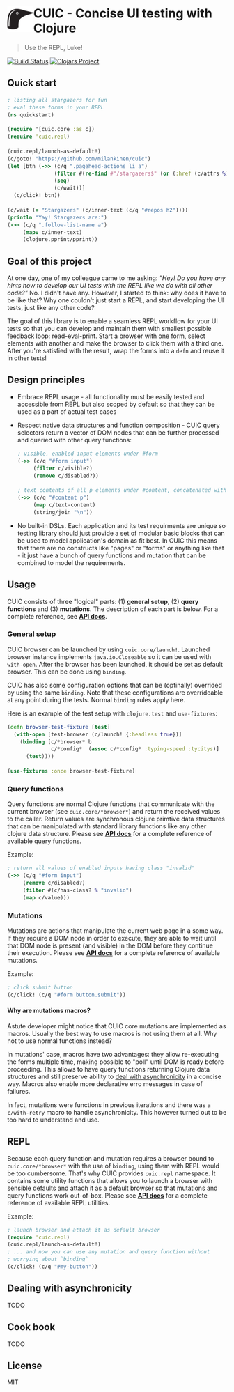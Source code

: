 # <img src="kuikka.png" align="left" width="60" height="60"> CUIC - Concise UI testing with Clojure

> Use the REPL, Luke!

[![Build Status](https://img.shields.io/travis/milankinen/cuic/master.svg?style=flat-square)](https://travis-ci.org/milankinen/cuic)
[![Clojars Project](https://img.shields.io/clojars/v/cuic.svg?style=flat-square)](https://clojars.org/cuic)

## Quick start

```clj
; listing all stargazers for fun
; eval these forms in your REPL
(ns quickstart)

(require '[cuic.core :as c])
(require 'cuic.repl)

(cuic.repl/launch-as-default!)
(c/goto! "https://github.com/milankinen/cuic")
(let [btn (->> (c/q ".pagehead-actions li a")
               (filter #(re-find #"/stargazers$" (or (:href (c/attrs %)) "")))
               (seq)
               (c/wait))]
  (c/click! btn))

(c/wait (= "Stargazers" (c/inner-text (c/q "#repos h2"))))
(println "Yay! Stargazers are:")
(->> (c/q ".follow-list-name a")
     (mapv c/inner-text)
     (clojure.pprint/pprint))

```

## Goal of this project

At one day, one of my colleague came to me asking: _"Hey! Do you have any hints how
to develop our UI tests with the REPL like we do with all other code?"_ No. I didn't have
any. However, I started to think: why does it have to be like that? Why one couldn't
just start a REPL, and start developing the UI tests, just like any other code?

The goal of this library is to enable a seamless REPL workflow for your UI tests so that
you can develop and maintain them with smallest possible feedback loop: read-eval-print.
Start a browser with one form, select elements with another and make the browser to click
them with a third one. After you're satisfied with the result, wrap the forms
into a `defn` and reuse it in other tests!

## Design principles

- Embrace REPL usage - all functionality must be easily tested and accessible from REPL
  but also scoped by default so that they can be used as a part of actual test cases

- Respect native data structures and function composition - CUIC query selectors return
  a vector of DOM nodes that can be further processed and queried with other query functions:

  ```clj
  ; visible, enabled input elements under #form
  (->> (c/q "#form input")
       (filter c/visible?)
       (remove c/disabled?))

  ; text contents of all p elements under #content, concatenated with newline
  (->> (c/q "#content p")
       (map c/text-content)
       (string/join "\n"))
  ```

- No built-in DSLs. Each application and its test requirments are unique so testing library
  should just provide a set of modular basic blocks that can be used to model application's
  domain as fit best. In CUIC this means that there are no constructs like "pages" or "forms"
  or anything like that - it just have a bunch of query functions and mutation that can be
  combined to model the requirements.

## Usage

CUIC consists of three "logical" parts: (1) **general setup**, (2) **query functions** and
(3) **mutations**. The description of each part is below. For a complete reference, see
**[API docs](https://cljdoc.org/d/cuic/cuic)**.

### General setup

CUIC browser can be launched by using `cuic.core/launch!`. Launched browser instance
implements `java.io.Closeable` so it can be used with `with-open`. After the browser has
been launched, it should be set as default browser. This can be done using `binding`.

CUIC has also some configuration options that can be (optinally) overrided by using the
same `binding`. Note that these configurations are overrideable at any point during
the tests. Normal `binding` rules apply here.

Here is an example of the test setup with `clojure.test` and `use-fixtures`:

```clj
(defn browser-test-fixture [test]
  (with-open [test-browser (c/launch! {:headless true})]
    (binding [c/*browser* b
              c/*config*  (assoc c/*config* :typing-speed :tycitys)]
      (test))))

(use-fixtures :once browser-test-fixture)
```

### Query functions

Query functions are normal Clojure functions that communicate with the current
browser (see `cuic.core/*browser*`) and return the received values to the caller.
Return values are synchronous clojure primtive data structures that can be manipulated
with standard library functions like any other clojure data structure. Please see
**[API docs](https://cljdoc.org/d/cuic/cuic)** for a complete reference of available
query functions.

Example:

```clj
; return all values of enabled inputs having class "invalid"
(->> (c/q "#form input")
     (remove c/disabled?)
     (filter #(c/has-class? % "invalid")
     (map c/value)))
```

### Mutations

Mutations are actions that manipulate the current web page in a some way. If they require
a DOM node in order to execute, they are able to wait until that DOM node is present (and
visible) in the DOM before they continue their execution. Please see
**[API docs](https://cljdoc.org/d/cuic/cuic)** for a complete reference of available
mutations.

Example:

```clj
; click submit button
(c/click! (c/q "#form button.submit"))
```

#### Why are mutations macros?

Astute developer might notice that CUIC core mutations are implemented as macros. Usually the
best way to use macros is not using them at all. Why not to use normal functions instead?

In mutations' case, macros have two advantages: they allow re-executing the forms multiple
time, making possible to "poll" until DOM is ready before proceeding. This allows to have
query functions returning Clojure data structures and still preserve ability to
[deal with asynchronicity](#dealing-with-asynchronicity) in a concise way. Macros also
enable more declarative erro messages in case of failures.

In fact, mutations were functions in previous iterations and there was a `c/with-retry`
macro to handle asynchronicity. This however turned out to be too hard to understand and
use.

## REPL

Because each query function and mutation requires a browser bound to `cuic.core/*browser*`
with the use of `binding`, using them with REPL would be too cumbersome. That's why CUIC provides `cuic.repl` namespace. It contains some utility functions that allows you to launch
a browser with sensible defaults and attach it as a default browser so that mutations and
query functions work out-of-box. Please see **[API docs](https://cljdoc.org/d/cuic/cuic)** for a complete reference of available REPL utilities.

Example:

```clj
; launch browser and attach it as default browser
(require 'cuic.repl)
(cuic.repl/launch-as-default!)
; ... and now you can use any mutation and query function without
; worrying about `binding`
(c/click! (c/q "#my-button"))
```

## Dealing with asynchronicity

TODO

## Cook book

TODO

##

## License

MIT
